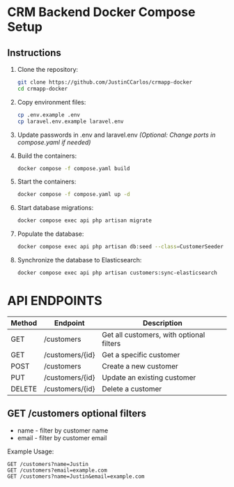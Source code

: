 # CRM Backend Docker Compose Setup

## Instructions

1. Clone the repository:
   ```bash
   git clone https://github.com/JustinCCarlos/crmapp-docker
   cd crmapp-docker
   ```

2. Copy environment files:
   ```bash
   cp .env.example .env
   cp laravel.env.example laravel.env
   ```
3. Update passwords in .env and laravel.env
  *(Optional: Change ports in compose.yaml if needed)*

5. Build the containers:
   ```bash
   docker compose -f compose.yaml build
   ```

6. Start the containers:
   ```bash
   docker compose -f compose.yaml up -d
   ```

7. Start database migrations:
   ```bash
   docker compose exec api php artisan migrate
   ```
8. Populate the database:
   ```bash
   docker compose exec api php artisan db:seed --class=CustomerSeeder
   ```

9. Synchronize the database to Elasticsearch:
   ```bash
   docker compose exec api php artisan customers:sync-elasticsearch
   ```

# API ENDPOINTS

| Method | Endpoint              | Description                                      |
|--------|-----------------------|--------------------------------------------------|
| GET    | /customers            | Get all customers, with optional filters         |
| GET    | /customers/{id}       | Get a specific customer                          |
| POST   | /customers            | Create a new customer                            |
| PUT    | /customers/{id}       | Update an existing customer                      |
| DELETE | /customers/{id}       | Delete a customer                                |

## GET /customers optional filters
- name - filter by customer name
- email - filter by customer email 

Example Usage:
  ```http
  GET /customers?name=Justin
  GET /customers?email=example.com
  GET /customers?name=Justin&email=example.com
  ```
